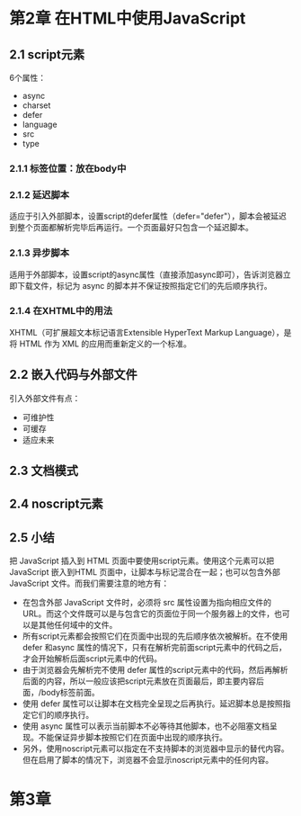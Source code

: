 # 第2章 在HTML中使用JavaScript

## 2.1 script元素
6个属性：
+  async
+  charset
+  defer
+  language
+  src
+ type

### 2.1.1 标签位置：放在body中

### 2.1.2 延迟脚本
适应于引入外部脚本，设置script的defer属性（defer="defer"），脚本会被延迟到整个页面都解析完毕后再运行。一个页面最好只包含一个延迟脚本。

### 2.1.3 异步脚本
适用于外部脚本，设置script的async属性（直接添加async即可），告诉浏览器立即下载文件，标记为 async 的脚本并不保证按照指定它们的先后顺序执行。

### 2.1.4 在XHTML中的用法
XHTML（可扩展超文本标记语言Extensible HyperText Markup Language），是将 HTML 作为 XML 的应用而重新定义的一个标准。

## 2.2 嵌入代码与外部文件
引入外部文件有点：
+ 可维护性
+ 可缓存
+ 适应未来

## 2.3 文档模式

## 2.4 noscript元素

## 2.5 小结
把 JavaScript 插入到 HTML 页面中要使用script元素。使用这个元素可以把 JavaScript 嵌入到HTML 页面中，让脚本与标记混合在一起；也可以包含外部JavaScript 文件。而我们需要注意的地方有：
+ 在包含外部 JavaScript 文件时，必须将 src 属性设置为指向相应文件的 URL。而这个文件既可以是与包含它的页面位于同一个服务器上的文件，也可以是其他任何域中的文件。
+ 所有script元素都会按照它们在页面中出现的先后顺序依次被解析。在不使用 defer 和async 属性的情况下，只有在解析完前面script元素中的代码之后，才会开始解析后面script元素中的代码。
+ 由于浏览器会先解析完不使用 defer 属性的script元素中的代码，然后再解析后面的内容，所以一般应该把script元素放在页面最后，即主要内容后面，/body标签前面。
+ 使用 defer 属性可以让脚本在文档完全呈现之后再执行。延迟脚本总是按照指定它们的顺序执行。
+ 使用 async 属性可以表示当前脚本不必等待其他脚本，也不必阻塞文档呈现。不能保证异步脚本按照它们在页面中出现的顺序执行。
+ 另外，使用noscript元素可以指定在不支持脚本的浏览器中显示的替代内容。但在启用了脚本的情况下，浏览器不会显示noscript元素中的任何内容。

# 第3章 












































